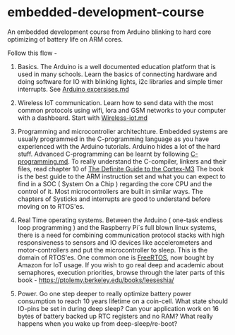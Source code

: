# embedded-development-course
An embedded development course from Arduino blinking to hard core optimizing of battery life on ARM cores.

Follow this flow - 
1. Basics. The Arduino is a well documented education platform that is used in many schools. Learn the basics of connecting hardware and doing software for IO with blinking lights, i2c libraries and simple timer interrupts. See [Arduino excersises.md](Arduino-excersises.md)

2. Wireless IoT communication. Learn how to send data with the most common protocols using wifi, lora and GSM networks to your computer with a dashboard. Start with [Wireless-iot.md](Wireless-iot.md) 

3. Programming and microcontroller architechture. 
Embedded systems are usually programmed in the C-programming language as you have experienced with the Arduino tutorials. Arduino hides a lot of the hard stuff.
Advanced C-programming can be learnt by following [C-programming.md](C-programming.md).
To really understand the C-compiler, linkers and their files, read chapter 10 of [The Definite Guide to the Cortex-M3]( https://www.eecs.umich.edu/courses/eecs373/labs/refs/M3%20Guide.pdf) The book is the best guide to the ARM instruction set and what you can expect to find in a SOC ( System On a Chip ) regarding the core CPU and the control of it. Most microcontrollers are built in similar ways. The chapters of Systicks and interrupts are good to understand before moving on to RTOS'es. 

4. Real Time operating systems. Between the Arduino ( one-task endless loop programming ) and the Raspberry Pi´s full blown linux systems, there is a need for combining communication protocol stacks with high responsiveness to sensors and IO devices like accelerometers and motor-controllers and put the microcontroller to sleep. This is the domain of RTOS'es. One common one is [FreeRTOS](https://aws.amazon.com/freertos/), now bought by Amazon for IoT usage.  If you wish to go real deep and academic about semaphores, execution priorities, browse through the later parts of this book - https://ptolemy.berkeley.edu/books/leeseshia/

5. Power. Go one step deeper to really optimize battery power consumption to reach 10 years lifetime on a coin-cell. What state should IO-pins be set in during deep sleep? Can your application work on 16 bytes of battery backed up RTC registers and no RAM? What really happens when you wake up from deep-sleep/re-boot?
